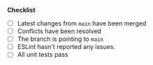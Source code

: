 **Checklist**

- [ ] Latest changes from `main` have been merged
- [ ] Conflicts have been resolved
- [ ] The branch is pointing to `main`
- [ ] ESLint hasn't reported any issues.
- [ ] All unit tests pass
